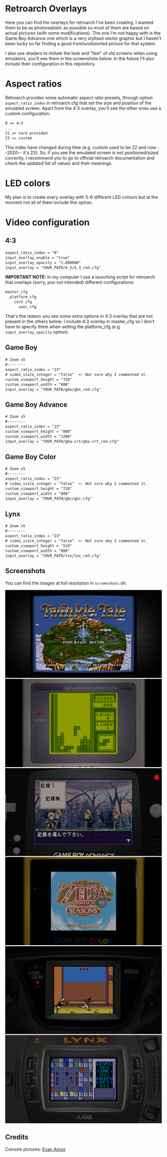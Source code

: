 Retroarch Overlays
==================

Here you can find the overlays for retroarch I've been creating. I wanted them
to be as photorealistic as possible so most of them are based on actual pictures
(with some modifications). The one I'm not happy with is the Game Boy Advance
one which is a very stylised vector graphic but I haven't been lucky so far
finding a good front/undistorted picture for that system.

I also use shaders to imitate the look and "feel" of old screens when using
emulators, you'll see them in the screenshots below. In the future I'll also
include their configuration in this repository.

Aspect ratios
=============

Retroarch provides some automatic aspect ratio presets, through option
`aspect_ratio_index` in retroarch.cfg that set the size and position of the
emulated screen. Apart from the 4:3 overlay, you'll see the other ones use a
custom configuration:

    0 => 4:3
    ...
    21 => core provided
    23 => custom

This index have changed during time (e.g. custom used to be 22 and now --2020--
it's 23). So, if you see the emulated screen is not positioned/sized correctly,
I recommend you to go to official retroarch documentation and check the updated
list of values and their meanings.


LED colors
==========

My plan is to create every overlay with 5-6 different LED colours but at the
moment not all of them include this option.


Video configuration
===================

4:3
---

    aspect_ratio_index = "0"
    input_overlay_enable = "true"
    input_overlay_opacity = "1.000000"
    input_overlay = "YOUR_PATH/4_3/4_3_red.cfg"

**IMPORTANT NOTE:** In my computer I use a launching script for retroarch that
overlays (sorry, pun not intended) different configurations:

    master_cfg
      platform_cfg
        core_cfg
          user_cfg

That's the reason you see some extra options in 4:3 overlay that are not present
in the others below: I include 4:3 overlay in master_cfg so I don't have to
specify them when setting the platform_cfg (e.g. `input_overlay_opacity`
option).


Game Boy
--------

    # Zoom x5
    #--------
    aspect_ratio_index = "23"
    # video_scale_integer = "false"  <- Not sure why I commented it.
    custom_viewport_height = "720"
    custom_viewport_width = "800"
    input_overlay = "YOUR_PATH/gbo/gbo_red.cfg"


Game Boy Advance
----------------

    # Zoom x5
    #--------
    aspect_ratio_index = "23"
    custom_viewport_height = "800"
    custom_viewport_width = "1200"
    input_overlay = "YOUR_PATH/gba-crt/gba-crt_red.cfg"



Game Boy Color
--------------

    # Zoom x5
    #--------
    aspect_ratio_index = "23"
    # video_scale_integer = "false"  <- Not sure why I commented it.
    custom_viewport_height = "720"
    custom_viewport_width = "800"
    input_overlay = "YOUR_PATH/gbc/gbc.cfg"


Lynx
----

    # Zoom x5
    #--------
    aspect_ratio_index = "23"
    # video_scale_integer = "false"  <- Not sure why I commented it.
    custom_viewport_height = "510"
    custom_viewport_width = "800"
    input_overlay = "YOUR_PATH/lnx/lnx_red.cfg"


Screenshots
-----------

You can find the images at full resolution in `screenshots` dir.

![4:3 overlay](screenshots/overlay_4_3_small.png "4:3 overlay")
![Game Boy overlay](screenshots/overlay_gbo_small.png "Game Boy overlay")
![Game Boy Advance overlay](screenshots/overlay_gba_small.png "Game Boy Advance overlay")
![Game Boy Color overlay](screenshots/overlay_gbc_small.png "Game Boy Color overlay")
![Game Gear overlay](screenshots/overlay_sgg_small.png "Game Boy Color overlay")
![Lynx overlay](screenshots/overlay_lnx_small.png "Lynx overlay")


Credits
-------

Console pictures: [Evan Amos](hhttps://commons.wikimedia.org/wiki/User:Evan-Amos)

